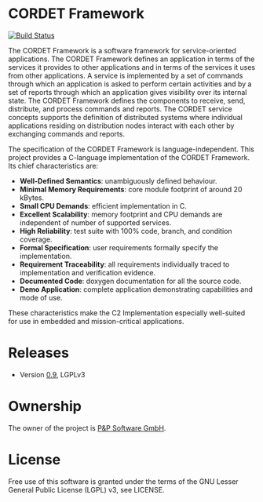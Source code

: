 # CORDET Framework
[![Build Status](https://travis-ci.org/pnp-software/cordetfw.svg?branch=master)](https://travis-ci.org/pnp-software/cordetfw)

The CORDET Framework is a software framework for service-oriented applications. The CORDET Framework defines an application in terms of the services it provides to other applications and in terms of the services it uses from other applications. A service is implemented by a set of commands through which an application is asked to perform certain activities and by a set of reports through which an application gives visibility over its internal state. The CORDET Framework defines the components to receive, send, distribute, and process commands and reports. The CORDET service concepts supports the definition of distributed systems where individual applications residing on distribution nodes interact with each other by exchanging commands and reports.

The specification of the CORDET Framework is language-independent. This project provides a C-language implementation of the CORDET Framework. Its chief characteristics are:

- **Well-Defined Semantics**: unambiguously defined behaviour.
- **Minimal Memory Requirements**: core module footprint of around 20 kBytes.
- **Small CPU Demands**: efficient implementation in C.
- **Excellent Scalability**: memory footprint and CPU demands are independent of number of supported services.
- **High Reliability**: test suite with 100% code, branch, and condition coverage.
- **Formal Specification**: user requirements formally specify the implementation.
- **Requirement Traceability**: all requirements individually traced to implementation and verification evidence.
- **Documented Code**: doxygen documentation for all the source code.
- **Demo Application**: complete application demonstrating capabilities and mode of use. 

These characteristics make the C2 Implementation especially well-suited for use in embedded and mission-critical applications. 

# Releases
* Version [0.9](http://pnp-software.com/cordetfw/CordetFw_C2_Impl_LGPLv3_0.9.zip), LGPLv3

# Ownership

The owner of the project is [P&P Software GmbH](http://pnp-software.com/). 

# License

Free use of this software is granted under the terms of the GNU Lesser General Public License (LGPL) v3, see LICENSE.
